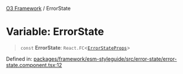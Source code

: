 [O3 Framework](../API.md) / ErrorState

# Variable: ErrorState

> `const` **ErrorState**: `React.FC`\<[`ErrorStateProps`](../interfaces/ErrorStateProps.md)\>

Defined in: [packages/framework/esm-styleguide/src/error-state/error-state.component.tsx:12](https://github.com/UjjawalPrabhat/openmrs-esm-core/blob/main/packages/framework/esm-styleguide/src/error-state/error-state.component.tsx#L12)
